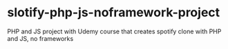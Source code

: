 # slotify-php-js-noframework-project
PHP and JS project with Udemy course that creates spotify clone with PHP and JS, no frameworks
